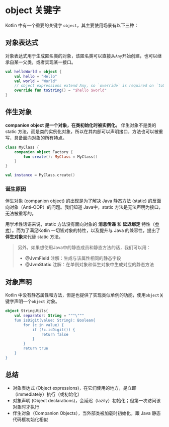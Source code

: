 # object 关键字

Kotlin 中有一个重要的关键字 `object`，其主要使用场景有以下三种：
## 对象表达式

对象表达式用于生成匿名类的对象，该匿名类可以直接从`Any`开始创建，也可以继承自某一父类，或者实现某一接口。

```kotlin
val helloWorld = object {
    val hello = "Hello"
    val world = "World"
    // object expressions extend Any, so `override` is required on `toString()`
    override fun toString() = "$hello $world"
}
```



## 伴生对象

**companion object 是一个对象，在类初始化时被实例化。** 伴生对象不是类的 static 方法，而是类的实例化对象，所以在其内部可以声明接口，方法也可以被重写，具备面向对象的所有特点。

```kotlin
class MyClass {
    companion object Factory {
        fun create(): MyClass = MyClass()
    }
}

val instance = MyClass.create()
```


### 诞生原因

伴生对象 (companion object) 的出现是为了解决 Java 静态方法 (static) 的反面向对象（Anti-OOP）的问题。我们知道 Java中，static 方法是无法声明为接口，无法被重写的。

用学术性话语来说，static 方法没有面向对象的 **消息传递** 和 **延迟绑定** 特性（[参考](https://stackoverflow.com/questions/4002201/why-arent-static-methods-considered-good-oo-practice)）。而为了满足Kotlin 一切皆对象的特性，以及提升与 Java 的兼容性，提出了**伴生对象**来代替 static 方法。

> 另外，如果想使用Java中的静态成员和静态方法的话，我们可以用：
> - **@JvmField** 注解：生成与该属性相同的静态字段
> - **@JvmStatic** 注解：在单例对象和伴生对象中生成对应的静态方法





## 对象声明

Kotlin 中没有静态属性和方法，但是也提供了实现类似单例的功能，使用`object`关键字声明一个`object` 对象。

```kotlin
object StringUtils{  
    val separator: String = """\"""  
    fun isDigit(value: String): Boolean{  
        for (c in value) {  
            if (!c.isDigit()) {  
                return false  
            }  
        }  
        return true  
    }  
}
```

## 总结

- 对象表达式 (Object expressions)，在它们使用的地方，是立即（immediately）执行（或初始化）
- 对象声明 (Object declarations)，会延迟（lazily）初始化；但第一次访问该对象时才执行
- 伴生对象（Companion Objects），当外部类被加载时初始化，跟 Java 静态代码框初始化相似
